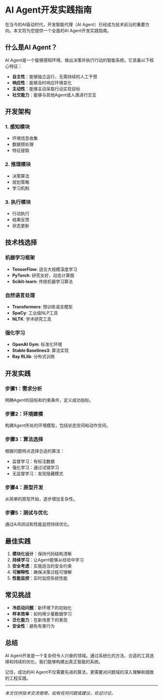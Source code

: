 # AI Agent开发实践指南

在当今的AI驱动时代，开发智能代理（AI Agent）已经成为技术前沿的重要方向。本文将为您提供一个全面的AI Agent开发实践指南。

## 什么是AI Agent？

AI Agent是一个能够感知环境、做出决策并执行行动的智能系统。它具备以下核心特征：

- **自主性**：能够独立运行，无需持续的人工干预
- **响应性**：能够及时响应环境变化
- **主动性**：能够主动采取行动实现目标
- **社交能力**：能够与其他Agent或人类进行交互

## 开发架构

### 1. 感知模块
- 环境信息收集
- 数据预处理
- 特征提取

### 2. 推理模块
- 决策算法
- 规划策略
- 学习机制

### 3. 执行模块
- 行动执行
- 结果反馈
- 状态更新

## 技术栈选择

### 机器学习框架
- **TensorFlow**: 适合大规模深度学习
- **PyTorch**: 研究友好，动态计算图
- **Scikit-learn**: 传统机器学习算法

### 自然语言处理
- **Transformers**: 预训练语言模型
- **SpaCy**: 工业级NLP工具
- **NLTK**: 学术研究工具

### 强化学习
- **OpenAI Gym**: 标准化环境
- **Stable Baselines3**: 算法实现
- **Ray RLlib**: 分布式训练

## 开发实践

### 步骤1：需求分析
明确Agent的目标和约束条件，定义成功指标。

### 步骤2：环境建模
构建Agent所处的环境模型，包括状态空间和动作空间。

### 步骤3：算法选择
根据问题特点选择合适的算法：
- 监督学习：有标注数据
- 强化学习：通过试错学习
- 无监督学习：发现隐藏模式

### 步骤4：原型开发
从简单的原型开始，逐步增加复杂性。

### 步骤5：测试与优化
通过A/B测试和性能监控持续优化。

## 最佳实践

1. **模块化设计**：保持代码结构清晰
2. **持续学习**：让Agent能够从经验中学习
3. **安全考虑**：实施适当的安全约束
4. **可解释性**：确保决策过程可理解
5. **性能监控**：实时监控系统性能

## 常见挑战

- **冷启动问题**：新环境下的初始化
- **样本效率**：如何用少量数据学习
- **泛化能力**：在新场景下的表现
- **安全性**：避免有害行为

## 总结

AI Agent开发是一个复杂但令人兴奋的领域。通过系统化的方法、合适的工具选择和持续的优化，我们能够构建出真正智能的系统。

记住，成功的AI Agent不仅需要先进的算法，更需要对问题域的深入理解和细致的工程实践。

---

*本文仅供技术交流使用，如有任何问题或建议，欢迎讨论。* 